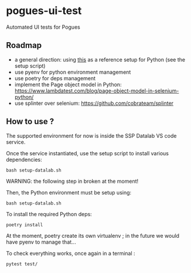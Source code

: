 # pogues-ui-test

Automated UI tests for Pogues

## Roadmap

- a general direction: using [this](https://mitelman.engineering/blog/python-best-practice/automating-python-best-practices-for-a-new-project/) as a reference setup for Python (see the setup script)
- use pyenv for python environment management
- use poetry for deps management
- implement the Page object model in Python: https://www.lambdatest.com/blog/page-object-model-in-selenium-python/
- use splinter over selenium: https://github.com/cobrateam/splinter


## How to use ?

The supported environment for now is inside the SSP Datalab VS code service.

Once the service instantiated, use the setup script to install various dependencies:

```
bash setup-datalab.sh
```

WARNING: the following step in broken at the moment!

Then, the Python environment must be setup using:

```
bash setup-datalab.sh
```

To install the required Python deps:

```
poetry install
```

At the moment, poetry create its own virtualenv ; in the future we would have pyenv to manage that...

To check everything works, once again in a terminal :

```
pytest test/
```